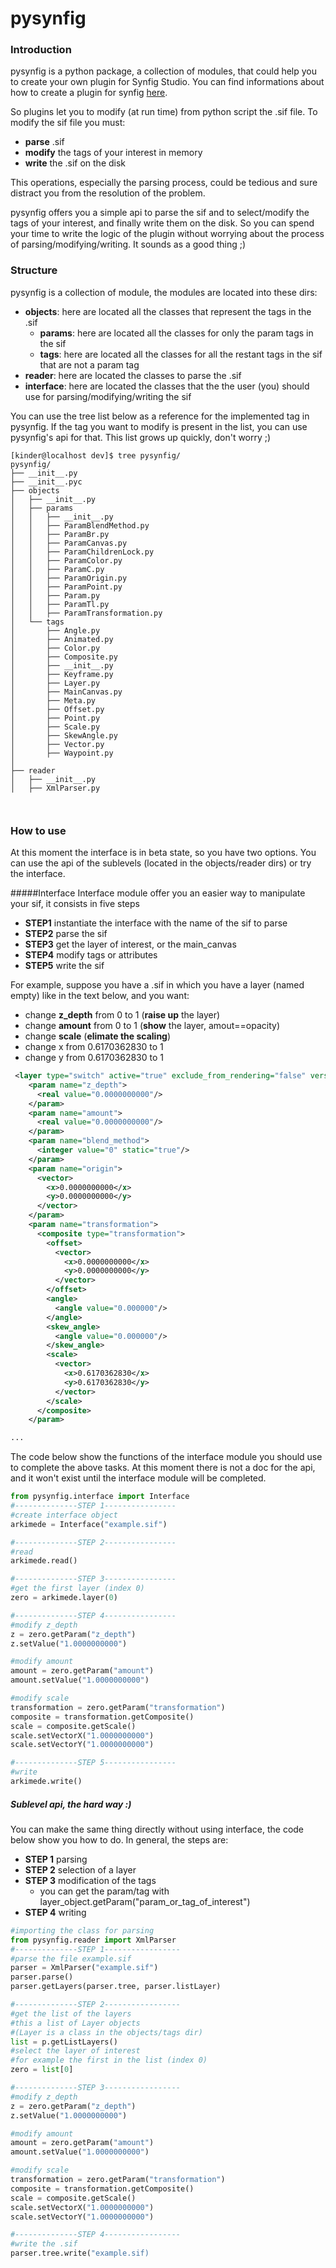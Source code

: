 # pysynfig

### Introduction
pysynfig is a python package, a collection of modules, that could help you to create your own plugin for Synfig Studio.
You can find informations about how to create a plugin for synfig [here](http://wiki.synfig.org/Doc:Plugins).

So plugins let you to modify (at run time) from python script the .sif file.
To modify the sif file you must:

- **parse** .sif
- **modify** the tags of your interest in memory
- **write** the .sif on the disk

This operations, especially the parsing process, could be tedious and sure distract you from the resolution of the problem.

pysynfig offers you a simple api to parse the sif and to select/modify the tags of your interest, and finally write them on the disk. So you can spend your time to write the logic of the plugin without worrying about the process of parsing/modifying/writing.
It sounds as a good thing ;)

### Structure
pysynfig is a collection of module, the modules are located into these dirs:
- **objects**: here are located all the classes that represent the tags in the .sif
  - **params**: here are located all the classes for only the param tags in the sif
  - **tags**: here are located all the classes for all the restant tags in the sif that are not a param tag
- **reader**: here are located the classes to parse the .sif
- **interface**: here are located the classes that the the user (you) should use for parsing/modifying/writing the sif

You can use the tree list below as a reference for the implemented tag in pysynfig.
If the tag you want to modify is present in the list, you can use pysynfig's api for that.
This list grows up quickly, don't worry ;)
```
[kinder@localhost dev]$ tree pysynfig/
pysynfig/
├── __init__.py
├── __init__.pyc
├── objects
│   ├── __init__.py
│   ├── params
│   │   ├── __init__.py
│   │   ├── ParamBlendMethod.py
│   │   ├── ParamBr.py
│   │   ├── ParamCanvas.py
│   │   ├── ParamChildrenLock.py
│   │   ├── ParamColor.py
│   │   ├── ParamC.py
│   │   ├── ParamOrigin.py
│   │   ├── ParamPoint.py
│   │   ├── Param.py
│   │   ├── ParamTl.py
│   │   ├── ParamTransformation.py
│   └── tags
│       ├── Angle.py
│       ├── Animated.py
│       ├── Color.py
│       ├── Composite.py
│       ├── __init__.py
│       ├── Keyframe.py
│       ├── Layer.py
│       ├── MainCanvas.py
│       ├── Meta.py
│       ├── Offset.py
│       ├── Point.py
│       ├── Scale.py
│       ├── SkewAngle.py
│       ├── Vector.py
│       ├── Waypoint.py
│       
├── reader
│   ├── __init__.py
│   ├── XmlParser.py



```

### How to use
At this moment the interface is in beta state, so you have two options. You can use the api of the sublevels (located in the objects/reader dirs) or try the interface.

#####Interface
Interface module offer you an easier way to manipulate your sif, it consists in five steps
- **STEP1** instantiate the interface with the name of the sif to parse
- **STEP2** parse the sif
- **STEP3** get the layer of interest, or the main_canvas
- **STEP4** modify tags or attributes
- **STEP5** write the sif

For example, suppose you have a .sif in which you have a layer (named empty) like in the text below, and you want:
- change **z_depth** from 0 to 1 (**raise up** the layer)
-  change **amount** from 0 to 1 (**show** the layer, amout==opacity)
-  change **scale** (**elimate the scaling**)
  - change x from 0.6170362830 to 1
  - change y from 0.6170362830 to 1

```xml
 <layer type="switch" active="true" exclude_from_rendering="false" version="0.0" desc="empty.jpg">
    <param name="z_depth">
      <real value="0.0000000000"/>
    </param>
    <param name="amount">
      <real value="0.0000000000"/>
    </param>
    <param name="blend_method">
      <integer value="0" static="true"/>
    </param>
    <param name="origin">
      <vector>
        <x>0.0000000000</x>
        <y>0.0000000000</y>
      </vector>
    </param>
    <param name="transformation">
      <composite type="transformation">
        <offset>
          <vector>
            <x>0.0000000000</x>
            <y>0.0000000000</y>
          </vector>
        </offset>
        <angle>
          <angle value="0.000000"/>
        </angle>
        <skew_angle>
          <angle value="0.000000"/>
        </skew_angle>
        <scale>
          <vector>
            <x>0.6170362830</x>
            <y>0.6170362830</y>
          </vector>
        </scale>
      </composite>
    </param>

...
```
The code below show the functions of the interface module you should use to complete the above tasks.
At this moment there is not a doc for the api, and it won't exist until the 
interface module will be completed. 

```python
from pysynfig.interface import Interface
#--------------STEP 1----------------
#create interface object
arkimede = Interface("example.sif")

#--------------STEP 2----------------
#read
arkimede.read()

#--------------STEP 3----------------
#get the first layer (index 0)
zero = arkimede.layer(0)

#--------------STEP 4----------------
#modify z_depth
z = zero.getParam("z_depth")
z.setValue("1.0000000000")

#modify amount
amount = zero.getParam("amount")
amount.setValue("1.0000000000")

#modify scale
transformation = zero.getParam("transformation")
composite = transformation.getComposite()
scale = composite.getScale()
scale.setVectorX("1.0000000000")
scale.setVectorY("1.0000000000")

#--------------STEP 5----------------
#write
arkimede.write()

```

##### Sublevel api, the hard way :)
You can make the same thing directly without using interface, the code below show you how to do.
In general, the steps are:
- **STEP 1** parsing
- **STEP 2** selection of a layer
- **STEP 3** modification of the tags
  - you can get the param/tag with layer_object.getParam("param_or_tag_of_interest")
- **STEP 4** writing

```python
#importing the class for parsing
from pysynfig.reader import XmlParser
#--------------STEP 1-----------------
#parse the file example.sif
parser = XmlParser("example.sif")
parser.parse()
parser.getLayers(parser.tree, parser.listLayer)

#--------------STEP 2-----------------
#get the list of the layers
#this a list of Layer objects 
#(Layer is a class in the objects/tags dir) 
list = p.getListLayers()
#select the layer of interest
#for example the first in the list (index 0)
zero = list[0]

#--------------STEP 3-----------------
#modify z_depth
z = zero.getParam("z_depth")
z.setValue("1.0000000000")

#modify amount
amount = zero.getParam("amount")
amount.setValue("1.0000000000")

#modify scale
transformation = zero.getParam("transformation")
composite = transformation.getComposite()
scale = composite.getScale()
scale.setVectorX("1.0000000000")
scale.setVectorY("1.0000000000")

#--------------STEP 4-----------------
#write the .sif 
parser.tree.write("example.sif)
```

